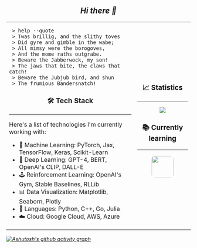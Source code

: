 <!-- ### Hi there 👋 -->

<h2 align='center'> <i>Hi there 👋</h2>  

 
<table>
  <tr>
    <td>
 <pre><code> > help --quote
 > Twas brillig, and the slithy toves
 > Did gyre and gimble in the wabe;
 > All mimsy were the borogoves,
 > And the mome raths outgrabe.
 > Beware the Jabberwock, my son!
 > The jaws that bite, the claws that catch!
 > Beware the Jubjub bird, and shun
 > The frumious Bandersnatch!</code></pre>   
      <h3 align="center">🛠️ Tech Stack</h3>
     <hr>
  Here's a list of technologies I'm currently working with:

  - 🤖 Machine Learning: PyTorch, Jax, TensorFlow, Keras, Scikit-Learn
  - 🧠 Deep Learning: GPT-4, BERT, OpenAI's CLIP, DALL-E
  - 🕹️ Reinforcement Learning: OpenAI's Gym, Stable Baselines, RLLib
  - 📊 Data Visualization: Matplotlib, Seaborn, Plotly
  - 🐍 Languages: Python, C++, Go, Julia
  - ☁️ Cloud: Google Cloud, AWS, Azure
    </td>
    <td align="center">
      <h3>📈 Statistics</h3>
     <hr>
      <img src="https://github-readme-stats.vercel.app/api?username=maximus12793&show_icons=true&theme=tokyonight&hide_border=true&count_private=true&include_all_commits=true">
     <h3>📚 Currently learning</h3>
     <hr>
     <img src="https://www.vectorlogo.zone/logos/rust-lang/rust-lang-icon.svg" width="60" style="border-radius: 15%;">
    </td>
  </tr>
</table>

 
 
<!--
**maximus12793/maximus12793** is a ✨ _special_ ✨ repository because its `README.md` (this file) appears on your GitHub profile.

Here are some ideas to get you started:

- 🔭 I’m currently working on ...
- 🌱 I’m currently learning ...
- 👯 I’m looking to collaborate on ...
- 🤔 I’m looking for help with ...
- 💬 Ask me about ...
- 📫 How to reach me: ...
- 😄 Pronouns: ...
- ⚡ Fun fact: ...
-->
<!-- 



<p align="center">
 
![Python](https://img.shields.io/badge/Python-14354C?style=flat-square&logo=python&logoColor=white)
![C++](https://img.shields.io/badge/C%2B%2B-00599C?style=flat-square&logo=c%2B%2B&logoColor=white)
![Java](https://img.shields.io/badge/Java-ED8B00?style=flat-square&logo=openjdk&logoColor=white)
![Go](https://img.shields.io/badge/Go-00ADD8?style=flat-square&logo=go&logoColor=white)
![Rust](https://img.shields.io/badge/Rust-000000?style=flat-square&logo=rust&logoColor=white)
![R](https://img.shields.io/badge/R-276DC3?style=flat-square&logo=r&logoColor=white)
![JavaScript](https://img.shields.io/badge/-JavaScript-black?style=flat-square&logo=javascript)
![Nodejs](https://img.shields.io/badge/-Nodejs-black?style=flat-square&logo=Node.js)
![React](https://img.shields.io/badge/-React-black?style=flat-square&logo=react)
![HTML5](https://img.shields.io/badge/-HTML5-E34F26?style=flat-square&logo=html5&logoColor=white)
![CSS3](https://img.shields.io/badge/-CSS3-1572B6?style=flat-square&logo=css3)
![Bootstrap](https://img.shields.io/badge/-Bootstrap-563D7C?style=flat-square&logo=bootstrap)
![TypeScript](https://img.shields.io/badge/TypeScript-007ACC?style=flat-square&logo=typescript&logoColor=white)
![MongoDB](https://img.shields.io/badge/-MongoDB-black?style=flat-square&logo=mongodb)
![Redis](https://img.shields.io/badge/-Redis-black?style=flat-square&logo=Redis)
![ElasticSearch](https://img.shields.io/badge/-ElasticSearch-005571?style=flat-square&logo=elasticsearch)
![GraphQL](https://img.shields.io/badge/-GraphQL-E10098?style=flat-square&logo=graphql)
![Apollo GraphQL](https://img.shields.io/badge/-Apollo%20GraphQL-311C87?style=flat-square&logo=apollo-graphql)
![PostgreSQL](https://img.shields.io/badge/-PostgreSQL-336791?style=flat-square&logo=postgresql)
![MySQL](https://img.shields.io/badge/-MySQL-black?style=flat-square&logo=mysql)
![Heroku](https://img.shields.io/badge/-Heroku-430098?style=flat-square&logo=heroku)
![Docker](https://img.shields.io/badge/-Docker-black?style=flat-square&logo=docker)
![DigitalOcean](https://img.shields.io/badge/-Digital%20Ocean-darkblue?style=flat-square&logo=digitalocean)
![Amazon AWS](https://img.shields.io/badge/Amazon%20AWS-232F3E?style=flat-square&logo=amazon-aws)
![Microsoft Azure](https://img.shields.io/badge/Microsoft%20Azure-232F7E?style=flat-square&logo=microsoft-azure)
![Google Cloud](https://img.shields.io/badge/Google%20Cloud-black?style=flat-square&logo=google-cloud)
![Git](https://img.shields.io/badge/-Git-black?style=flat-square&logo=git)
![GitHub](https://img.shields.io/badge/-GitHub-181717?style=flat-square&logo=github)
![GitLab](https://img.shields.io/badge/-GitLab-FCA121?style=flat-square&logo=gitlab)
![BitBucket](https://img.shields.io/badge/-BitBucket-darkblue?style=flat-square&logo=bitbucket)
![Raspberry Pi](https://img.shields.io/badge/-Raspberry%20Pi-C51A4A?style=flat-square&logo=Raspberry-Pi)
![Markdown](https://img.shields.io/badge/Markdown-000000?style=flat-square&logo=markdown&logoColor=white)
 
</p> -->

<!-- ## ⚡ Technologies



![Python](https://img.shields.io/badge/Python-14354C?style=flat&logo=python&logoColor=white)
![C++](https://img.shields.io/badge/C%2B%2B-00599C?style=flat&logo=c%2B%2B&logoColor=white)
![Java](https://img.shields.io/badge/Java-ED8B00?style=flat&logo=openjdk&logoColor=white)
![Go](https://img.shields.io/badge/Go-00ADD8?style=flat&logo=go&logoColor=white)
![Rust](https://img.shields.io/badge/Rust-000000?style=flat&logo=rust&logoColor=white)
![R](https://img.shields.io/badge/R-276DC3?style=flat&logo=r&logoColor=white)
![JavaScript](https://img.shields.io/badge/-JavaScript-black?style=flat&logo=javascript)
![Nodejs](https://img.shields.io/badge/-Nodejs-black?style=flat&logo=Node.js)
![React](https://img.shields.io/badge/-React-black?style=flat&logo=react)
![HTML5](https://img.shields.io/badge/-HTML5-E34F26?style=flat&logo=html5&logoColor=white)
![CSS3](https://img.shields.io/badge/-CSS3-1572B6?style=flat&logo=css3)
![Bootstrap](https://img.shields.io/badge/-Bootstrap-563D7C?style=flat&logo=bootstrap)
![TypeScript](https://img.shields.io/badge/TypeScript-007ACC?style=flat&logo=typescript&logoColor=white)
![MongoDB](https://img.shields.io/badge/-MongoDB-black?style=flat&logo=mongodb)
![Redis](https://img.shields.io/badge/-Redis-black?style=flat&logo=Redis)
![ElasticSearch](https://img.shields.io/badge/-ElasticSearch-005571?style=flat&logo=elasticsearch)
![GraphQL](https://img.shields.io/badge/-GraphQL-E10098?style=flat&logo=graphql)
![Apollo GraphQL](https://img.shields.io/badge/-Apollo%20GraphQL-311C87?style=flat&logo=apollo-graphql)
![PostgreSQL](https://img.shields.io/badge/-PostgreSQL-336791?style=flat&logo=postgresql)
![MySQL](https://img.shields.io/badge/-MySQL-black?style=flat&logo=mysql)
![Heroku](https://img.shields.io/badge/-Heroku-430098?style=flat&logo=heroku)
![Docker](https://img.shields.io/badge/-Docker-black?style=flat&logo=docker)
![DigitalOcean](https://img.shields.io/badge/-Digital%20Ocean-darkblue?style=flat&logo=digitalocean)
![Amazon AWS](https://img.shields.io/badge/Amazon%20AWS-232F3E?style=flat&logo=amazon-aws)
![Microsoft Azure](https://img.shields.io/badge/Microsoft%20Azure-232F7E?style=flat&logo=microsoft-azure)
![Google Cloud](https://img.shields.io/badge/Google%20Cloud-black?style=flat&logo=google-cloud)
![Git](https://img.shields.io/badge/-Git-black?style=flat&logo=git)
![GitHub](https://img.shields.io/badge/-GitHub-181717?style=flat&logo=github)
![GitLab](https://img.shields.io/badge/-GitLab-FCA121?style=flat&logo=gitlab)
![BitBucket](https://img.shields.io/badge/-BitBucket-darkblue?style=flat&logo=bitbucket)
![Raspberry Pi](https://img.shields.io/badge/-Raspberry%20Pi-C51A4A?style=flat&logo=Raspberry-Pi)
![Markdown](https://img.shields.io/badge/Markdown-000000?style=flat&logo=markdown&logoColor=white)

## 🤖 Artifical Intelligence
![Dialogflow](https://img.shields.io/badge/dialogflow-FF9800?style=flat&logo=dialogflow&logoColor=white)
![Tensorflow](https://img.shields.io/badge/TensorFlow-FF6F00?style=flat&logo=tensorflow&logoColor=white)
![Weights & Biases](https://img.shields.io/badge/Weights_&_Biases-FFBE00?style=flat&logo=WeightsAndBiases&logoColor=white)
 -->
 


<!-- tokyonight for the most part -->
<!-- ![Anurag's GitHub stats](https://github-readme-stats.vercel.app/api?username=maximus12793&show_icons=true&theme=tokyonight&hide_border=True) -->
[![Ashutosh's github activity graph](https://github-readme-activity-graph.vercel.app/graph?username=maximus12793&theme=tokyo-night&area=true&hide_border=true)](https://github.com/ashutosh00710/github-readme-activity-graph)
